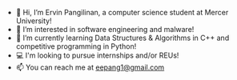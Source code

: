 - 👋 Hi, I’m Ervin Pangilinan, a computer science student at Mercer University!
- 👀 I’m interested in software engineering and malware!
- 🌱 I’m currently learning Data Structures & Algorithms in C++ and competitive programming in Python!
- 💻 I'm looking to pursue internships and/or REUs!
- 📫 You can reach me at eepang1@gmail.com

<!---
ervinp2002/ervinp2002 is a ✨ special ✨ repository because its `README.md` (this file) appears on your GitHub profile.
You can click the Preview link to take a look at your changes.
--->
